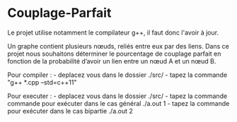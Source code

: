 # Couplage-Parfait

Le projet utilise notamment le compilateur g++, il faut donc l'avoir à jour.

Un graphe contient plusieurs nœuds, reliés entre eux par des liens. Dans ce projet nous souhaitons déterminer le pourcentage de couplage parfait en fonction de la probabilité d’avoir un lien entre un nœud A et un nœud B.

Pour compiler : 
	- deplacez vous dans le dossier ./src/
	- tapez la commande "g++ *.cpp –std=c++11"

Pour executer : 
	- deplacez vous dans le dossier ./src/
	- tapez la commande commande pour exécuter dans le cas général
		./a.out 1
	- tapez la commande pour exécuter dans le cas bipartie
		./a.out 2
